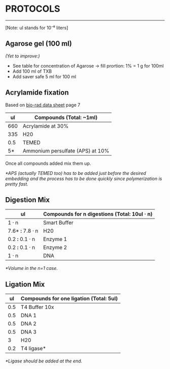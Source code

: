 # PROTOCOLS
*****
[Note: ul stands for 10⁻⁶ liters]
## Agarose gel (100 ml)
_(Yet to improve:)_
- See table for concentration of Agarose -> fill prortion: 1% = 1 g for 100ml
- Add 100 ml of TXB
- Add saver safe 5 ml for 100 ml

## Acrylamide fixation
Based on [bio-rad data sheet](http://www.bio-rad.com/LifeScience/pdf/Bulletin_9413.pdf) page 7


| ul  | Compounds (Total: ~1ml)|
|-----|----------------|
| 660 | Acrylamide at 30% |
| 335 | H20            |
| 0.5 | TEMED          |
| 5* | Ammonium persulfate (APS) at 10%|

Once all compounds added mix them up.

_*APS (actually TEMED too) has to be added just before the desired embedding and the process has to be done quickly since polymerization is pretty fast._

## Digestion Mix

| ul                | Compounds for n digestions (Total: 10ul · n)|
|-------------------|---------------------------|
| 1 · n             | Smart Buffer              |
| 7.6* __:__ 7.8 · n | H20                       |
| 0.2 **:** 0.1 · n | Enzyme 1                  |
| 0.2 **:** 0.1 · n | Enzyme 2                  |
| 1 · n             | DNA                       |

_*Volume in the n=1 case._

## Ligation Mix

| ul  | Compounds for one ligation (Total: 5ul)|
|-----|---------------------------|
| 0.5 | T4 Buffer 10x             |
| 0.5 | DNA 1                     |
| 0.5 | DNA 2                     |
| 0.5 | DNA 3                     |
| 3   | H20                       |
| 0.2 | T4 ligase*                |

_*Ligase should be added at the end._
